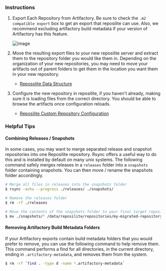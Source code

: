 
### Instructions

1. Export Each Repository from Artifactory.
    Be sure to check the `.m2 compatible export` box to get an export that reposilite can use. Also, we recommend excluding artifactory build metadata if your version of Artifactory has this feature.
    
    ![image](https://user-images.githubusercontent.com/823828/167173140-6777ed00-d5e6-44b9-bf40-c337bae712a9.png)
    
2. Move the resulting export files to your new reposilite server and extract them to the repository folder you would like them in.
    Depending on the organization of your new repositories, you may need to move your artifacts out of parent folders to get them in the location you want them in your new repository.
   
   * [Reposolite Data Structure](https://reposilite-nl595cx48-dzikoysk.vercel.app/guide/manual#data-structure)

3. Configure the new repository in reposilite, if you haven't already, making sure it is loading files from the correct directory.
    You should be able to browse the artifacts once configuration reloads.
    
    * [Reposilite Custom Repository Configuration](https://reposilite-nl595cx48-dzikoysk.vercel.app/guide/repositories)

### Helpful Tips

#### Combining Releases / Snapshots

In some cases, you may want to merge separated release and snapshot repositories into one Reposilite repository. Rsync offers a useful way to do this and is installed by default on many unix systems. The following command safely merges releases in a `releases` folder into a `snapshots` folder containing snapshots. You can then move / rename the snapshots folder accordingly.

```bash
# Merge all files in releases into the snapshots folder
$ rsync -avhu --progress ./releases/ ./snapshots/

# Remove the releases folder
$ rm -rf ./releases

# Move the contents of the snapshots folder to your final target repository
$ mv ./snapshots/* /data/reposilite/repositories/my-migrated-repository/
```

#### Removing Artifactory Build Metadata Folders

If your Artifactory exports contain build metadata folders that you would prefer to remove, you can use the following command to help remove them. This command performs a find for all directories, in the current directory, ending in `.artifactory-metadata`, and removes them from the system.

```bash
$ rm -rf `find . -type d -name *.artifactory-metadata`
```
